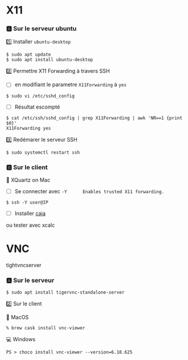 # X11

### :a: Sur le serveur ubuntu

:one: Installer `ubuntu-desktop`

```
$ sudo apt update
$ sudo apt install ubuntu-desktop
```

:two: Permettre X11 Forwarding à travers SSH

- [ ] en modifiant le parametre `X11Forwarding` à `yes`

```
$ sudo vi /etc/sshd_config
```

- [ ] Résultat escompté

```
$ cat /etc/ssh/sshd_config | grep X11Forwarding | awk 'NR==1 {print $0}'
X11Forwarding yes
```

:three: Redémarer le serveur SSH

```
$ sudo systemctl restart ssh
```

### :b: Sur le client


:apple: XQuartz on Mac 

- [ ] Se connecter avec `-Y      Enables trusted X11 forwarding.` 

```
$ ssh -Y user@IP
```

- [ ] Installer [caja](https://ubuntu-mate.community/t/x11-forwarding-with-caja-in-18-04-1/18911)

ou tester avec xcalc

# VNC

tightvncserver

### :a: Sur le serveur

```
$ sudo apt install tigervnc-standalone-server
```

:two: Sur le client

:apple: MacOS

```
% brew cask install vnc-viewer
```

:computer: Windows

```
PS > choco install vnc-viewer --version=6.18.625
```
